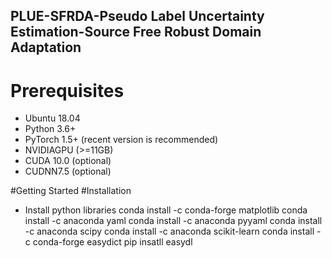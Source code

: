 ## PLUE-SFRDA-Pseudo Label Uncertainty Estimation-Source Free Robust Domain Adaptation
# Prerequisites
- Ubuntu 18.04
- Python 3.6+
- PyTorch 1.5+ (recent version is recommended)
- NVIDIAGPU (>=11GB)
- CUDA 10.0 (optional)
- CUDNN7.5 (optional)

#Getting Started
#Installation
 - Install python libraries
 conda install -c conda-forge matplotlib
 conda install -c anaconda yaml
 conda install -c anaconda pyyaml
 conda install -c anaconda scipy
 conda install -c anaconda scikit-learn
 conda install -c conda-forge easydict
 pip insatll easydl
